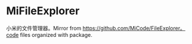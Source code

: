 # MiFileExplorer
小米的文件管理器。Mirror from https://github.com/MiCode/FileExplorer。code files organized with package.
